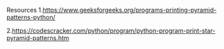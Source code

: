 Resources 
1.https://www.geeksforgeeks.org/programs-printing-pyramid-patterns-python/

2.https://codescracker.com/python/program/python-program-print-star-pyramid-patterns.htm
